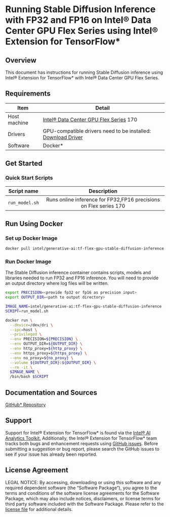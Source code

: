 # Running Stable Diffusion Inference with FP32 and FP16 on Intel® Data Center GPU Flex Series using Intel® Extension for TensorFlow*

## Overview

This document has instructions for running Stable Diffusion inference using Intel® Extension for TensorFlow* with Intel® Data Center GPU Flex Series.

## Requirements
| Item | Detail |
| ------ | ------- |
| Host machine  | [Intel® Data Center GPU Flex Series](https://ark.intel.com/content/www/us/en/ark/products/series/230021/intel-data-center-gpu-flex-series.html) 170 |
| Drivers | GPU-compatible drivers need to be installed: [Download Driver](https://dgpu-docs.intel.com/driver/installation.html)
| Software | Docker* |

## Get Started

### Quick Start Scripts

| Script name | Description |
|:-------------:|:-------------:|
| `run_model.sh` | Runs online inference for FP32,FP16 precisions on Flex series 170 |

## Run Using Docker

### Set up Docker Image

```bash
docker pull intel/generative-ai:tf-flex-gpu-stable-diffusion-inference
```

### Run Docker Image

The Stable Diffusion inference container contains scripts, models and libraries needed to run FP32 and FP16 inference. You will need to provide an output directory where log files will be written.

```bash
export PRECISION=<provide fp32 or fp16 as precision input>
export OUTPUT_DIR=<path to output directory>

IMAGE_NAME=intel/generative-ai:tf-flex-gpu-stable-diffusion-inference
SCRIPT=run_model.sh

docker run \
  --device=/dev/dri \
  --ipc=host \
  --privileged \
  --env PRECISION=${PRECISION} \
  --env OUTPUT_DIR=${OUTPUT_DIR} \
  --env http_proxy=${http_proxy} \
  --env https_proxy=${https_proxy} \
  --env no_proxy=${no_proxy} \
  --volume ${OUTPUT_DIR}:${OUTPUT_DIR} \
  --rm -it \
  $IMAGE_NAME \
  /bin/bash $SCRIPT
```

## Documentation and Sources

[GitHub* Repository](https://github.com/IntelAI/models/tree/master/docker/flex-gpu)

## Support
Support for Intel® Extension for TensorFlow* is found via the [Intel® AI Analytics Toolkit.](https://www.intel.com/content/www/us/en/developer/tools/oneapi/ai-analytics-toolkit.html#gs.qbretz) Additionally, the Intel® Extension for TensorFlow* team tracks both bugs and enhancement requests using [GitHub issues](https://github.com/intel/intel-extension-for-tensorflow/issues). Before submitting a suggestion or bug report, please search the GitHub issues to see if your issue has already been reported.

## License Agreement

LEGAL NOTICE: By accessing, downloading or using this software and any required dependent software (the “Software Package”), you agree to the terms and conditions of the software license agreements for the Software Package, which may also include notices, disclaimers, or license terms for third party software included with the Software Package. Please refer to the [license file](https://github.com/IntelAI/models/tree/master/third_party) for additional details.
